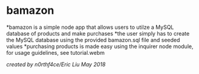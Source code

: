 # bamazon
*bamazon is a simple node app that allows users to utilze a MySQL database of products and make purchases
*the user simply has to create the MySQL database using the provided bamazon.sql file and seeded values
*purchasing products is made easy using the inquirer node module, for usage guidelines, see tutorial.webm

*created by n0rthf4ce/Eric Liu May 2018*